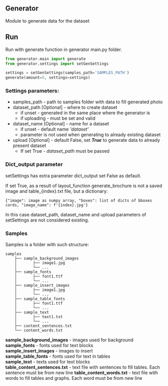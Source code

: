 ## Generator 

Module to generate data for the dataset

## Run 
Run with generate function in generator main.py folder. 

```python
from generator.main import generate
from generator.settings import setGenSettings

settings = setGenSettings(samples_path='SAMPLES_PATH')
generate(amount=5, settings=settings)
```

### Settings parameters:

* samples_path - path to samples folder with data to fill generated photo
* dataset_path [Optional] - where to create dataset
    * if unset - generated in the same place where the generator is
    * if uploading - must be set and valid
* dataset_name [Optional] - name for a dataset
    * if unset - default name *'dataset'*
    * parameter is not used when generating to already existing dataset
* upload [Optional] - default False, set ***True*** to generate data to already present dataset 
    * If set True - *dataset_path* must be passed

### Dict_output parameter

setSettings has extra parameter dict_output set False as default. 

If set True, as a result of layout_function generate_brochure is not a saved image and table_{index}.txt file,
but a dictionary:   
```
{"image": image as numpy array, "boxes": list of dicts of bboxes cords, "image_name": f'{index}.jpg'}
```

In this case dataset_path, dataset_name and upload parameters of setSettings are not considered existing.

### Samples

Samples is a folder with such structure:

```
samples         
    ├── sample_background_images    
    │       ├── image1.jpg        
    │       └── ...        
    ├── sample_fonts    
    │       ├── font1.ttf        
    │       └── ...     
    ├── sample_insert_images            
    │       ├── image1.jpg          
    │       └── ...        
    ├── sample_table_fonts        
    │       ├── font1.ttf           
    │       └── ...        
    ├── sample_text    
    │       ├── text1.txt         
    │       └── ...        
    ├── content_sentences.txt        
    └── content_words.txt    
  ```

**sample_background_images** - images used for background    
**sample_fonts** - fonts used for text blocks     
**sample_insert_images** - images to insert     
**sample_table_fonts** - fonts used for text in tables     
**sample_text** - texts used for text blocks    
**table_content_sentences.txt** - text file with sentences to fill tables. Each sentence must be from new line
**table_content_words.txt** - text file with words to fill tables and graphs. Each word must be from new line 






   
